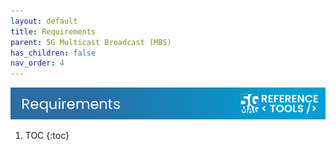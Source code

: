 ```yaml
---
layout: default
title: Requirements
parent: 5G Multicast Broadcast (MBS)
has_children: false
nav_order: 4
---
```

<img src="../../assets/images/Banner_Requirements.png" /> 

1. TOC
{:toc}
